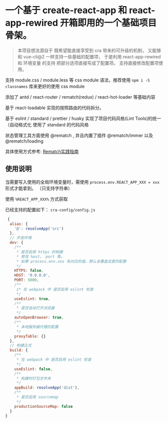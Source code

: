 # 一个基于 create-react-app 和 react-app-rewired 开箱即用的一个基础项目骨架。

> 本项目想法源自于 既希望能直接享受到 cra 带来的可升级的机制，
> 又能够和 vue-cli@2 一样支持一些基础的配置项，
> 于是利用 react-app-rewired 和 环境变量 的支持 把部分选项直接写成了配置项。
> 支持直接修改配置项使用。

支持 module.css / module.less 等 css module 语法，推荐使用 `npm i -S classnames` 库来更好的使用 css module

添加了 antd / react-router / rematch(redux) / react-hot-loader 等基础内容

基于 react-loadable 实现的按照路由的代码拆分。

基于 eslint / standard / prettier / husky 实现了项目代码风格(Lint Tools)的统一（自动格式化 使用了 standard 的代码风格

状态管理工具方面使用 @rematch , 并且内置了插件 @rematch/immer 以及 @rematch/loading

具体使用方式参考: [Rematch实践指南](https://rematch.gitbook.io/handbook/cha-jian)

## 使用说明

当需要写入使用的全局环境变量时，需使用 `process.env.REACT_APP_XXX = xxx` 形式才能拿到。 （只支持字符串）

使用 `%REACT_APP_XXX%` 方式获取


已经支持的配置如下： `cra-config/config.js`


```js
 {
  alias: {
    '@': resolveApp('src')
  },
  // 开发环境
  dev: {
    /**
     * 是否启用 https 的构建
     * 修改 host， port 等。
     * 如果 process.env.xxx 有对应的值，那么会覆盖这里的配置
     */
    HTTPS: false,
    HOST: '0.0.0.0',
    PORT: 5000,
    /**
     s* 在 webpack 中 是否启用 eslint 检查
     */
    useEslint: true,
    /**
     * 是否自动打开浏览器
     */
    autoOpenBrowser: true,
    /**
     * 本地服务器代理的配置
     */
    proxyTable: {}
  },
  // 构建正式
  build: {
    /**
     * 在 webpack 中 是否启用 eslint 检查
     */
    useEslint: false,
    /**
     * 构建时打包文件夹
     */
    appBuild: resolveApp('dist'),
    /**
     * 是否启用 sourcemap
     */
    productionSourceMap: false
  }
}

```
